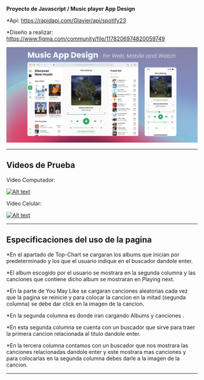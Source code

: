 **Proyecto de Javascript / Music player App Design**

*Api: https://rapidapi.com/Glavier/api/spotify23

*Diseño a realizar: https://www.figma.com/community/file/1178206974820059749

![](https://github.com/Dcarolinamorenoc/proyectoJavaScript/blob/main/storage/img/dise.png)


----------------------------------------------------------------------------------

## Videos de Prueba

Video Computador:

[![Alt text](https://img.youtube.com/vi/1hiEiPA2iYY/0.jpg)](https://www.youtube.com/watch?v=1hiEiPA2iYY)


Video Celular:

[![Alt text](https://img.youtube.com/vi/ypfYU9duj1o/0.jpg)](https://www.youtube.com/watch?v=ypfYU9duj1o)

_________________________________________________________________________


## Especificaciones del uso de la pagina 

*En el apartado de Top-Chart se cargaran los albums que inician por predeterminado y los que el usuario indique en el buscador dandole enter.

*El album escogido por el usuario se mostrara en la segunda columna y las canciones que contiene dicho album se mostraran en Playing next.

*En la parte de You May Like se cargaran canciones aleatorias cada vez que la pagina se reinicie y para colocar la cancion en la mitad (segunda columna) se debe dar click en la imagen de la cancion.

*En la segunda columna es donde iran cargando Albums y canciones .

*En esta segunda columna se cuenta con un buscador que sirve para traer la primera cancion relacionada al titulo dandole enter.

*En la tercera columna contamos con un buscador que nos mostrara las canciones relacionadas dandole enter y este mostrara mas canciones y para colocarlas en la segunda columna debes darle a la imagen de la cancion.


----------------------------------------------------------------------------------